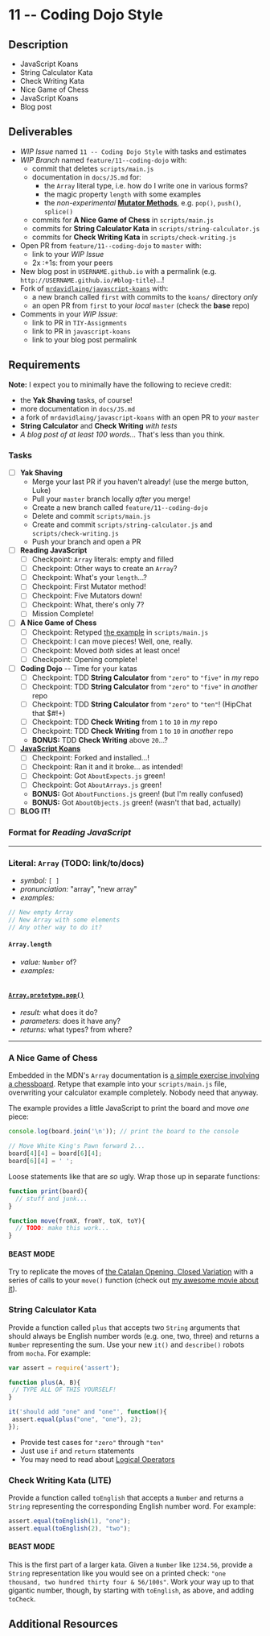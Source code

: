 # 11 -- Coding Dojo Style

## Description

* JavaScript Koans
* String Calculator Kata
* Check Writing Kata
* Nice Game of Chess
* JavaScript Koans
* Blog post

## Deliverables

* _WIP Issue_ named `11 -- Coding Dojo Style` with tasks and estimates
* _WIP Branch_ named `feature/11--coding-dojo` with:
  * commit that deletes `scripts/main.js`
  * documentation in `docs/JS.md` for:
    * the `Array` literal type, i.e. how do I write one in various forms?
    * the magic property `length` with some examples
    * the _non-experimental_ [**Mutator Methods**](https://developer.mozilla.org/en-US/docs/Web/JavaScript/Reference/Global_Objects/Array#Mutator_methods), e.g. `pop()`, `push()`, `splice()`
  * commits for **A Nice Game of Chess** in `scripts/main.js`
  * commits for **String Calculator Kata** in `scripts/string-calculator.js`
  * commits for **Check Writing Kata** in `scripts/check-writing.js`
* Open PR from `feature/11--coding-dojo` to `master` with:
  * link to your _WIP Issue_
  * 2x :+1s: from your peers
* New blog post in `USERNAME.github.io` with a permalink (e.g. `http://USERNAME.github.io/#blog-title`)...!
* Fork of [`mrdavidlaing/javascript-koans`](https://github.com/mrdavidlaing/javascript-koans) with:
  * a new branch called `first` with commits to the `koans/` directory _only_
  * an open PR from `first` to your _local_ `master` (check the **base** repo)
* Comments in your _WIP Issue_:
  * link to PR in `TIY-Assignments`
  * link to PR in `javascript-koans`
  * link to your blog post permalink

## Requirements

**Note:** I expect you to minimally have the following to recieve credit:

* the **Yak Shaving** tasks, of course!
* more documentation in `docs/JS.md`
* a fork of `mrdavidlaing/javascript-koans` with an open PR to _your_ `master`
* **String Calculator** and **Check Writing** _with tests_
* _A blog post of at least 100 words..._ That's less than you think.

### Tasks

* [ ] **Yak Shaving**
  * Merge your last PR if you haven't already! (use the merge button, Luke)
  * Pull your `master` branch locally _after_ you merge!
  * Create a new branch called `feature/11--coding-dojo`
  * Delete and commit `scripts/main.js`
  * Create and commit `scripts/string-calculator.js` and `scripts/check-writing.js`
  * Push your branch and open a PR
* [ ] **Reading JavaScript**
  * [ ] Checkpoint: `Array` literals: empty and filled
  * [ ] Checkpoint: Other ways to create an `Array`?
  * [ ] Checkpoint: What's your `length`...?
  * [ ] Checkpoint: First Mutator method!
  * [ ] Checkpoint: Five Mutators down!
  * [ ] Checkpoint: What, there's only 7?
  * [ ] Mission Complete!
* [ ] **A Nice Game of Chess**
  * [ ] Checkpoint: Retyped [the example](https://developer.mozilla.org/en-US/docs/Web/JavaScript/Reference/Global_Objects/Array#Example:_Creating_a_two-dimensional_array) in `scripts/main.js`
  * [ ] Checkpoint: I can move pieces! Well, one, really.
  * [ ] Checkpoint: Moved _both_ sides at least once!
  * [ ] Checkpoint: Opening complete!
* [ ] **Coding Dojo** -- Time for your katas
  * [ ] Checkpoint: TDD **String Calculator** from `"zero"` to `"five"` in _my_ repo
  * [ ] Checkpoint: TDD **String Calculator** from `"zero"` to `"five"` in _another_ repo
  * [ ] Checkpoint: TDD **String Calculator** from `"zero"` to `"ten"`! (HipChat that $#!+)
  * [ ] Checkpoint: TDD **Check Writing** from `1` to `10` in _my_ repo
  * [ ] Checkpoint: TDD **Check Writing** from `1` to `10` in _another_ repo
  * **BONUS:** TDD **Check Writing** above `20`...?
* [ ] [**JavaScript Koans**](https://github.com/mrdavidlaing/javascript-koans)
  * [ ] Checkpoint: Forked and installed...!
  * [ ] Checkpoint: Ran it and it broke... as intended!
  * [ ] Checkpoint: Got `AboutExpects.js` green!
  * [ ] Checkpoint: Got `AboutArrays.js` green!
  * **BONUS:** Got `AboutFunctions.js` green! (but I'm really confused)
  * **BONUS:** Got `AboutObjects.js` green! (wasn't that bad, actually)
* [ ] **BLOG IT!**

### Format for _Reading JavaScript_

---
### Literal: `Array` (TODO: link/to/docs)

* *symbol:* `[ ]`
* *pronunciation:* "array", "new array"
* *examples:*
```javascript
// New empty Array
// New Array with some elements
// Any other way to do it?
```

#### `Array.length`

* *value:* `Number` of?
* *examples:*
```javascript
```

#### [`Array.prototype.pop()`](https://developer.mozilla.org/en-US/docs/Web/JavaScript/Reference/Global_Objects/Array/pop)

* *result:* what does it do?
* *parameters:* does it have any?
* *returns:* what types? from where?
---

### A Nice Game of Chess

Embedded in the MDN's `Array` documentation is [a simple exercise involving a chessboard](https://developer.mozilla.org/en-US/docs/Web/JavaScript/Reference/Global_Objects/Array#Example:_Creating_a_two-dimensional_array). Retype that example into your `scripts/main.js` file, overwriting your calculator example completely. Nobody need that anyway.

The example provides a little JavaScript to print the board and move _one_ piece:

```javascript
console.log(board.join('\n')); // print the board to the console

// Move White King's Pawn forward 2...
board[4][4] = board[6][4];
board[6][4] = ' ';
```

Loose statements like that are _so_ ugly. Wrap those up in separate functions:

```javascript
function print(board){
  // stuff and junk...
}

function move(fromX, fromY, toX, toY){
  // TODO: make this work...
}
```

#### BEAST MODE

Try to replicate the moves of [the Catalan Opening, Closed Variation](http://www.chess.com/opening/eco/E06_Catalan_Opening_Closed_Variation) with a series of calls to your `move()` function (check out [my awesome movie about it](http://www.chess.com/opening/eco/E06_Catalan_Opening_Closed_Variation)).

### String Calculator Kata

Provide a function called `plus` that accepts two `String` arguments that should always be English number words (e.g. one, two, three) and returns a `Number` representing the sum. Use your new `it()` and `describe()` robots from `mocha`. For example:

 ```javascript
var assert = require('assert');

function plus(A, B){
  // TYPE ALL OF THIS YOURSELF!
}

it('should add "one" and "one"', function(){
  assert.equal(plus("one", "one"), 2);
});
```

* Provide test cases for `"zero"` through `"ten"`
* Just use `if` and `return` statements
* You may need to read about [Logical Operators](https://developer.mozilla.org/en-US/docs/Web/JavaScript/Reference/Operators/Logical_Operators)

### Check Writing Kata (LITE)

Provide a function called `toEnglish` that accepts a `Number` and returns a `String` representing the corresponding English number word. For example:

```javascript
assert.equal(toEnglish(1), "one");
assert.equal(toEnglish(2), "two");
```

#### BEAST MODE

This is the first part of a larger kata. Given a `Number` like `1234.56`, provide a `String` representation like you would see on a printed check: `"one thousand, two hundred thirty four & 56/100s"`. Work your way up to that gigantic number, though, by starting with `toEnglish`, as above, and adding `toCheck`.

## Additional Resources


